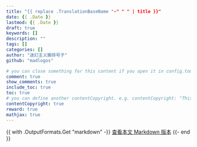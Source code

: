 ```yaml
---
title: "{{ replace .TranslationBaseName "-" " " | title }}"
date: {{ .Date }}
lastmod: {{ .Date }}
draft: true
keywords: []
description: ""
tags: []
categories: []
author: "迷幻主义搬砖号子"
github: "madlogos"

# you can close something for this content if you open it in config.toml.
comment: true
show_comments: true
include_toc: true
toc: true
# you can define another contentCopyright. e.g. contentCopyright: "This is an another copyright."
contentCopyright: true
reward: true
mathjax: true
---
```


<!--more-->

{{ with .OutputFormats.Get "markdown" -}}
<a href="{{ .Permalink }}">查看本文 Markdown 版本</a>
{{- end }}

